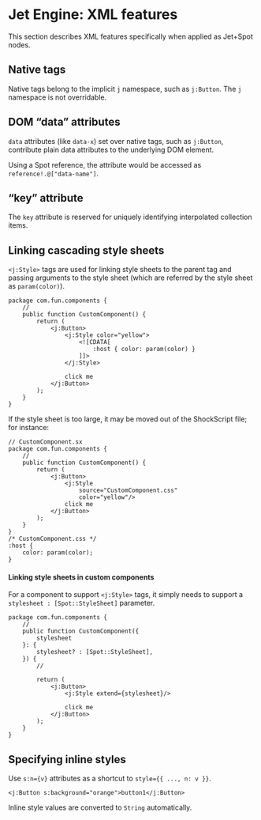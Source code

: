 # Jet Engine: XML features

This section describes XML features specifically when applied as Jet+Spot nodes.

## Native tags

Native tags belong to the implicit `j` namespace, such as `j:Button`. The `j` namespace is not overridable.

## DOM “data” attributes

`data` attributes (like `data-x`) set over native tags, such as `j:Button`, contribute plain data attributes to the underlying DOM element.

Using a Spot reference, the attribute would be accessed as `reference!.@["data-name"]`.

## “key” attribute

The `key` attribute is reserved for uniquely identifying interpolated collection items.

## Linking cascading style sheets

`<j:Style>` tags are used for linking style sheets to the parent tag and passing arguments to the style sheet (which are referred by the style sheet as `param(color)`).

```
package com.fun.components {
    //
    public function CustomComponent() {
        return (
            <j:Button>
                <j:Style color="yellow">
                    <![CDATA[
                        :host { color: param(color) }
                    ]]>
                </j:Style>

                click me
            </j:Button>
        );
    }
}
```

If the style sheet is too large, it may be moved out of the ShockScript file; for instance:

```plain
// CustomComponent.sx
package com.fun.components {
    //
    public function CustomComponent() {
        return (
            <j:Button>
                <j:Style
                    source="CustomComponent.css"
                    color="yellow"/>
                click me
            </j:Button>
        );
    }
}
/* CustomComponent.css */
:host {
    color: param(color);
}
```

#### Linking style sheets in custom components

For a component to support `<j:Style>` tags, it simply needs to support a `stylesheet : [Spot::StyleSheet]` parameter.

```
package com.fun.components {
    //
    public function CustomComponent({
        stylesheet
    }: {
        stylesheet? : [Spot::StyleSheet],
    }) {
        //

        return (
            <j:Button>
                <j:Style extend={stylesheet}/>

                click me
            </j:Button>
        );
    }
}
```

## Specifying inline styles

Use `s:n={v}` attributes as a shortcut to `style={{ ..., n: v }}`.

```
<j:Button s:background="orange">button1</j:Button>
```

Inline style values are converted to `String` automatically.